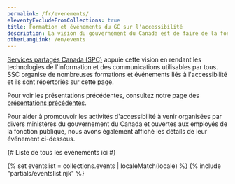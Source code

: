 ```yaml
---
permalink: /fr/evenements/
eleventyExcludeFromCollections: true
title: Formation et événements du GC sur l'accessibilité
description: La vision du gouvernement du Canada est de faire de la fonction publique du Canada la plus accessible et inclusive au monde.
otherLangLink: /en/events
---
```


[Services partagés Canada (SPC)](https://www.canada.ca/fr/services-partages.html) appuie cette vision en rendant les technologies de l'information et des communications utilisables par tous. SSC organise de nombreuses formations et événements liés à l'accessibilité et ils sont répertoriés sur cette page.

Pour voir les présentations précédentes, consultez notre page des [présentations précédentes](https://www.gcpedia.gc.ca/wiki/Past_Presentations_%E2%80%93_SSC%E2%80%99s_Accessibility_Training_and_Events_/_Pr%C3%A9sentations_pass%C3%A9es_-_Formation_et_%C3%A9v%C3%A9nements_sur_l%27accessibilit%C3%A9_de_SPC).

Pour aider à promouvoir les activités d'accessibilité à venir organisées par divers ministères du gouvernement du Canada et ouvertes aux employés de la fonction publique, nous avons également affiché les détails de leur événement ci-dessous.

{# Liste de tous les événements ici #}

{% set eventslist = collections.events | localeMatch(locale) %}
{% include "partials/eventslist.njk" %}
